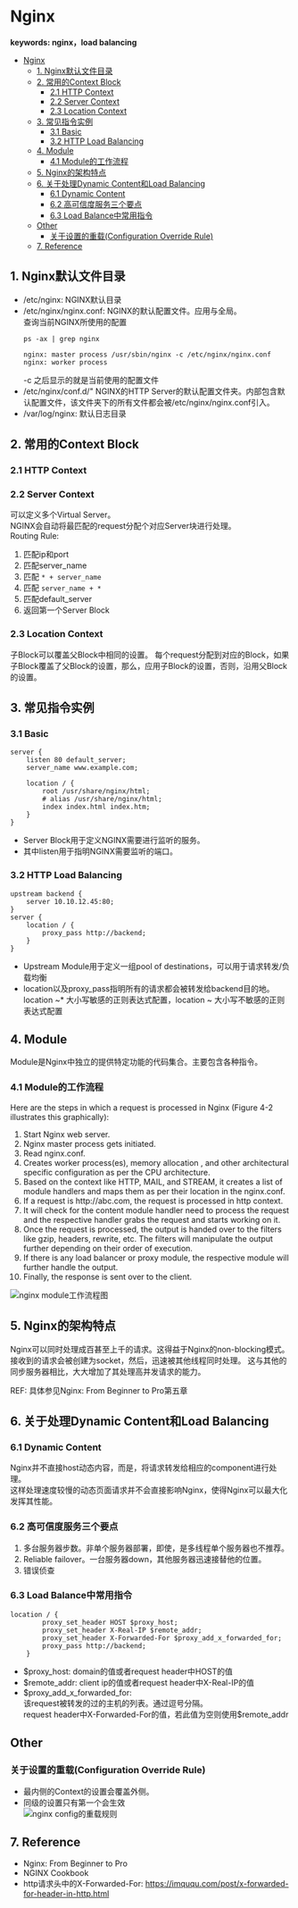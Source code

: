 # Nginx
**keywords: nginx，load balancing**  
- [Nginx](#nginx)
  - [1. Nginx默认文件目录](#1-nginx默认文件目录)
  - [2. 常用的Context Block](#2-常用的context-block)
    - [2.1 HTTP Context](#21-http-context)
    - [2.2 Server Context](#22-server-context)
    - [2.3 Location Context](#23-location-context)
  - [3. 常见指令实例](#3-常见指令实例)
    - [3.1 Basic](#31-basic)
    - [3.2 HTTP Load Balancing](#32-http-load-balancing)
  - [4. Module](#4-module)
    - [4.1 Module的工作流程](#41-module的工作流程)
  - [5. Nginx的架构特点](#5-nginx的架构特点)
  - [6. 关于处理Dynamic Content和Load Balancing](#6-关于处理dynamic-content和load-balancing)
    - [6.1 Dynamic Content](#61-dynamic-content)
    - [6.2 高可信度服务三个要点](#62-高可信度服务三个要点)
    - [6.3 Load Balance中常用指令](#63-load-balance中常用指令)
  - [Other](#other)
    - [关于设置的重载(Configuration Override Rule)](#关于设置的重载configuration-override-rule)
  - [7. Reference](#7-reference)

## 1. Nginx默认文件目录
* /etc/nginx: NGINX默认目录
* /etc/nginx/nginx.conf: NGINX的默认配置文件。应用与全局。  
  查询当前NGINX所使用的配置
    ```
    ps -ax | grep nginx

    nginx: master process /usr/sbin/nginx -c /etc/nginx/nginx.conf
    nginx: worker process
    ```
    -c 之后显示的就是当前使用的配置文件
* /etc/nginx/conf.d/" NGINX的HTTP Server的默认配置文件夹。内部包含默认配置文件，该文件夹下的所有文件都会被/etc/nginx/nginx.conf引入。
* /var/log/nginx: 默认日志目录


## 2. 常用的Context Block
### 2.1 HTTP Context

### 2.2 Server Context
可以定义多个Virtual Server。  
NGINX会自动将最匹配的request分配个对应Server块进行处理。  
Routing Rule:  
1. 匹配ip和port
2. 匹配server_name
3. 匹配 `* + server_name`
4. 匹配 `server_name + *`
5. 匹配default_server
6. 返回第一个Server Block

### 2.3 Location Context
子Block可以覆盖父Block中相同的设置。
每个request分配到对应的Block，如果子Block覆盖了父Block的设置，那么，应用子Block的设置，否则，沿用父Block的设置。

## 3. 常见指令实例
### 3.1 Basic
```
server {
    listen 80 default_server; 
    server_name www.example.com; 

    location / {
        root /usr/share/nginx/html;
        # alias /usr/share/nginx/html;
        index index.html index.htm;
    }
}
```
* Server Block用于定义NGINX需要进行监听的服务。
* 其中listen用于指明NGINX需要监听的端口。

### 3.2 HTTP Load Balancing
```
upstream backend {
    server 10.10.12.45:80;
}
server {
    location / {
        proxy_pass http://backend;
    }
}
```
* Upstream Module用于定义一组pool of destinations，可以用于请求转发/负载均衡
* location以及proxy_pass指明所有的请求都会被转发给backend目的地。  
  location ~* 大小写敏感的正则表达式配置，location ~ 大小写不敏感的正则表达式配置

## 4. Module
Module是Nginx中独立的提供特定功能的代码集合。主要包含各种指令。
### 4.1 Module的工作流程
Here are the steps in which a request is processed in Nginx (Figure 4-2 illustrates this graphically):  
1. Start Nginx web server.
2. Nginx master process gets initiated.
3. Read nginx.conf.
4. Creates worker process(es), memory allocation , and other architectural specific configuration as per the CPU architecture.
5. Based on the context like HTTP, MAIL, and STREAM, it creates a list of module handlers and maps them as per their location in the nginx.conf.
6. If a request is http://​abc.​com, the request is processed in http context.
7. It will check for the content module handler need to process the request and the respective handler grabs the request and starts working on it.
8. Once the request is processed, the output is handed over to the filters like gzip, headers, rewrite, etc. The filters will manipulate the output further depending on their order of execution.
9. If there is any load balancer or proxy module, the respective module will further handle the output.  
10. Finally, the response is sent over to the client.  

![nginx module工作流程图](./assets/img/nginx-module.jpg)

## 5. Nginx的架构特点
Nginx可以同时处理成百甚至上千的请求。这得益于Nginx的non-blocking模式。
接收到的请求会被创建为socket，然后，迅速被其他线程同时处理。
这与其他的同步服务器相比，大大增加了其处理高并发请求的能力。

REF: 具体参见Nginx: From  Beginner to Pro第五章

## 6. 关于处理Dynamic Content和Load Balancing
### 6.1 Dynamic Content
Nginx并不直接host动态内容，而是，将请求转发给相应的component进行处理。  
这样处理速度较慢的动态页面请求并不会直接影响Nginx，使得Nginx可以最大化发挥其性能。

### 6.2 高可信度服务三个要点
1. 多台服务器步数。非单个服务器部署，即使，是多线程单个服务器也不推荐。
2. Reliable failover。一台服务器down，其他服务器迅速接替他的位置。
3. 错误侦查

### 6.3 Load Balance中常用指令
```
location / {
        proxy_set_header HOST $proxy_host;
        proxy_set_header X-Real-IP $remote_addr;
        proxy_set_header X-Forwarded-For $proxy_add_x_forwarded_for;
        proxy_pass http://backend;
    }
```
* $proxy_host: domain的值或者request header中HOST的值
* $remote_addr: client ip的值或者request header中X-Real-IP的值
* $proxy_add_x_forwarded_for:   
  该request被转发的过的主机的列表。通过逗号分隔。  
  request header中X-Forwarded-For的值，若此值为空则使用\$remote_addr

## Other
### 关于设置的重载(Configuration Override Rule)
* 最内侧的Context的设置会覆盖外侧。
* 同级的设置只有第一个会生效  
  ![nginx config的重载规则](./assets/img/nginx-config.png)

## 7. Reference
* Nginx: From  Beginner to Pro
* NGINX Cookbook
* http请求头中的X-Forwarded-For: https://imququ.com/post/x-forwarded-for-header-in-http.html
